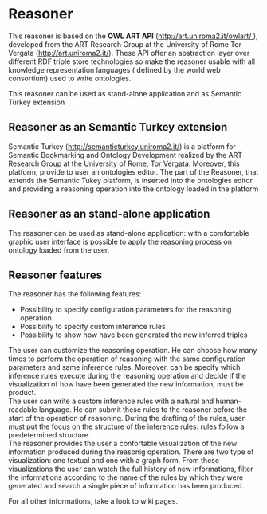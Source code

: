 <h1>Reasoner</h1>
 
<p>This reasoner  is based on  the  <b>OWL ART API</b> (<a href="http://art.uniroma2.it/owlart/">http://art.uniroma2.it/owlart/ </a>), developed from the ART Research Group at the University of Rome Tor Vergata (<a href="http://art.uniroma2.it/">http://art.uniroma2.it/</a>). These API offer an abstraction layer over different RDF triple store technologies so make the reasoner usable with all knowledge representation languages ( defined by the world web consortium) used to write ontologies.<br><p>This reasoner can be used as stand-alone application and as Semantic Turkey extension</p>
<h2>Reasoner as an Semantic Turkey extension</h2>
<p> Semantic Turkey (<a href="http://semanticturkey.uniroma2.it/">http://semanticturkey.uniroma2.it/</a>) is a platform for Semantic Bookmarking and Ontology Development realized by the ART Research Group at the University of Rome, Tor Vergata. 
Moreover, this platform, provide to user an ontologies editor. The part of the Reasoner, that extends the Semantic Tukey platform, is inserted into the ontologies editor  and providing a reasoning operation into the ontology loaded in the platform </p>
<h2>Reasoner as an stand-alone application</h2>
<p>The reasoner can be used as stand-alone application: with a comfortable graphic user interface is possible to apply the reasoning process on ontology loaded from the user.</p>
<h2>Reasoner features</h2>
<p> The reasoner has the following features: 
<ul>
 <li> Possibility to specify configuration parameters for the reasoning operation</li>
 <li> Possibility to specify  custom inference rules </li>
 <li> Possibility to show how have been generated the new inferred triples  </li>
 </ul>
The user can customize the reasoning operation. He can choose how many times to perform the operation of reasoning with the same configuration parameters and same inference rules. 
Moreover, can be specify which inference rules execute during the reasoning operation and  decide if the visualization of how have been generated the new information, must be product.<br>
The user can write a custom inference rules with a natural and human-readable language.  He can submit these rules to the reasoner before the start of the operation of reasoning.
During the drafting of the rules, user must put the focus on the structure of the inference rules: rules follow a predetermined structure.<br>The reasoner provides the user a confortable visualization of the new information produced during  the reasonig operation. There are two type of visualization: one textual
and one with a graph form. From these visualizations the user can watch the full history of new informations, filter the informations according to the name of the rules by which they were generated and search a single piece of information has been produced. 

For all other informations, take a look to wiki pages.
